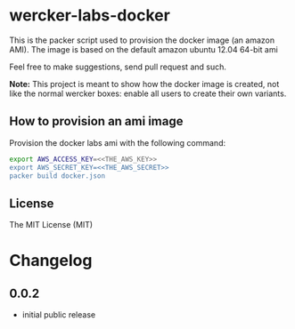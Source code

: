 wercker-labs-docker
===================

This is the packer script used to provision the docker image (an amazon AMI).
The image is based on the default amazon ubuntu 12.04 64-bit ami

Feel free to make suggestions, send pull request and such.

__Note:__ This project is meant to show how the docker image is created, not 
like the normal wercker boxes: enable all users to create their own variants.

## How to provision an ami image
Provision the docker labs ami with the following command:

``` bash
export AWS_ACCESS_KEY=<<THE_AWS_KEY>>
export AWS_SECRET_KEY=<<THE_AWS_SECRET>>
packer build docker.json
```
## License
The MIT License (MIT)

# Changelog

## 0.0.2
* initial public release
